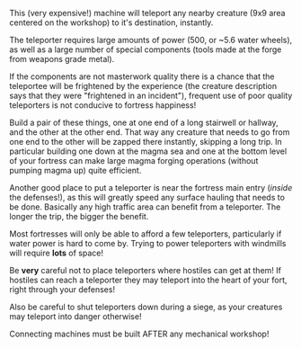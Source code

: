 
This (very expensive!) machine will teleport any nearby creature (9x9 area centered on the workshop)
to it's destination, instantly.

The teleporter requires large amounts of power (500, or ~5.6 water wheels), as well as a large
number of special components (tools made at the forge from weapons grade metal).

If the components are not masterwork quality there is a chance that the teleportee will be frightened
by the experience (the creature description says that they were "frightened in an incident"), frequent
use of poor quality teleporters is not conducive to fortress happiness!

Build a pair of these things, one at one end of a long stairwell or hallway, and the other at the
other end. That way any creature that needs to go from one end to the other will be zapped there
instantly, skipping a long trip. In particular building one down at the magma sea and one at the
bottom level of your fortress can make large magma forging operations (without pumping magma up)
quite efficient.

Another good place to put a teleporter is near the fortress main entry (*inside* the defenses!), as
this will greatly speed any surface hauling that needs to be done. Basically any high traffic area
can benefit from a teleporter. The longer the trip, the bigger the benefit.

Most fortresses will only be able to afford a few teleporters, particularly if water power is hard
to come by. Trying to power teleporters with windmills will require **lots** of space!

Be **very** careful not to place teleporters where hostiles can get at them! If hostiles can reach a
teleporter they may teleport into the heart of your fort, right through your defenses!

Also be careful to shut teleporters down during a siege, as your creatures may teleport into danger
otherwise!

Connecting machines must be built AFTER any mechanical workshop!
